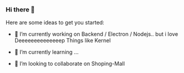 ### Hi there 👋

Here are some ideas to get you started:

- 🔭 I’m currently working on Backend / Electron / Nodejs.. but i love Deeeeeeeeeeeeeep Things like Kernel

- 🌱 I’m currently learning ...

- 👯 I’m looking to collaborate on Shoping-Mall

<!--
- 🤔 I’m looking for help with ...
- 💬 Ask me about ...
- 📫 How to reach me: ...
- 😄 Pronouns: ...
- ⚡ Fun fact: ...
-->
